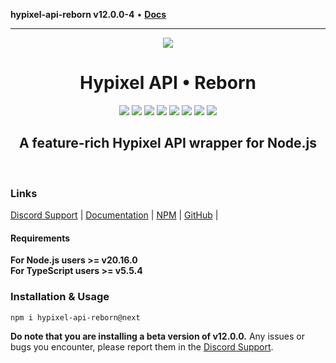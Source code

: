 **hypixel-api-reborn v12.0.0-4** • [**Docs**](globals.md)

***

<div align="center">
<img src="https://i.imgur.com/cDFoQZU.png?1">
<h1>Hypixel API • Reborn</h1>
<a href="https://discord.gg/NSEBNMM"><img src="https://discordapp.com/api/guilds/660416184252104705/embed.png"></a>
<a href="https://travis-ci.org/StavZ/hypixel-api-reborn"><img src="https://flat.badgen.net/travis/hypixel-api-reborn/hypixel-api-reborn"></a>
<a href="https://app.codacy.com/gh/Hypixel-API-Reborn/hypixel-api-reborn?utm_source=github.com&utm_medium=referral&utm_content=Hypixel-API-Reborn/hypixel-api-reborn&utm_campaign=Badge_Grade"><img src="https://flat.badgen.net/codacy/grade/71cd7e95499b496cb2dd11c29b9def33/master"></a>
<img src="https://flat.badgen.net/npm/v/hypixel-api-reborn">
<img src="https://flat.badgen.net/npm/node/hypixel-api-reborn">
<img src="https://flat.badgen.net/npm/license/hypixel-api-reborn">
<a href="https://github.com/Hypixel-API-Reborn/hypixel-api-reborn"><img src="https://flat.badgen.net/github/stars/hypixel-api-reborn/hypixel-api-reborn"></a>
<a href="https://www.npmjs.com/package/hypixel-api-reborn"><img src="https://nodei.co/npm/hypixel-api-reborn.png?compact=true"></a>
<h2>A feature-rich Hypixel API wrapper for Node.js</h2>
<br>
</div>

### Links

[Discord Support](https://discord.gg/NSEBNMM) | [Documentation](https://hypixel-api-reborn.github.io/) |
[NPM](https://www.npmjs.com/package/hypixel-api-reborn) |
[GitHub](https://github.com/Hypixel-API-Reborn/hypixel-api-reborn) |

#### Requirements

**For Node.js users >= v20.16.0** <br> **For TypeScript users >= v5.5.4**

### Installation & Usage

```shell
npm i hypixel-api-reborn@next
```

**Do note that you are installing a beta version of v12.0.0.** Any issues or bugs you encounter, please report them in
the [Discord Support](https://discord.gg/NSEBNMM).
